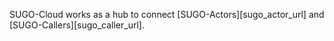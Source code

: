 
SUGO-Cloud works as a hub to connect [SUGO-Actors][sugo_actor_url] and [SUGO-Callers][sugo_caller_url].

